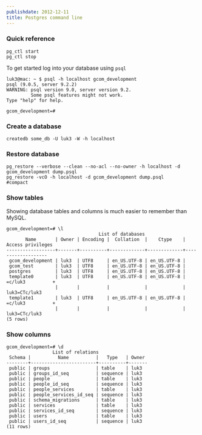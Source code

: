 ```yaml
---
publishdate: 2012-12-11
title: Postgres command line 
---
```


### Quick reference
    pg_ctl start
    pg_ctl stop


To get started log into your database using `psql`

    luk3@mac: ~ $ psql -h localhost gcom_development
    psql (9.0.5, server 9.2.2)
    WARNING: psql version 9.0, server version 9.2.
             Some psql features might not work.
    Type "help" for help.

    gcom_development=# 

### Create a database

    createdb some_db -U luk3 -W -h localhost

### Restore database

    pg_restore --verbose --clean --no-acl --no-owner -h localhost -d gcom_development dump.psql
    pg_restore -vcO -h localhost -d gcom_development dump.psql                                   #compact

### Show tables

Showing database tables and columns is much easier to remember than MySQL.

    gcom_development=# \l
                                      List of databases
           Name       | Owner | Encoding |  Collation  |    Ctype    | Access privileges 
    ------------------+-------+----------+-------------+-------------+-------------------
     gcom_development | luk3  | UTF8     | en_US.UTF-8 | en_US.UTF-8 | 
     gcom_test        | luk3  | UTF8     | en_US.UTF-8 | en_US.UTF-8 | 
     postgres         | luk3  | UTF8     | en_US.UTF-8 | en_US.UTF-8 | 
     template0        | luk3  | UTF8     | en_US.UTF-8 | en_US.UTF-8 | =c/luk3          +
                      |       |          |             |             | luk3=CTc/luk3
     template1        | luk3  | UTF8     | en_US.UTF-8 | en_US.UTF-8 | =c/luk3          +
                      |       |          |             |             | luk3=CTc/luk3
    (5 rows)

### Show columns

    gcom_development=# \d
                     List of relations
     Schema |          Name          |   Type   | Owner 
    --------+------------------------+----------+-------
     public | groups                 | table    | luk3
     public | groups_id_seq          | sequence | luk3
     public | people                 | table    | luk3
     public | people_id_seq          | sequence | luk3
     public | people_services        | table    | luk3
     public | people_services_id_seq | sequence | luk3
     public | schema_migrations      | table    | luk3
     public | services               | table    | luk3
     public | services_id_seq        | sequence | luk3
     public | users                  | table    | luk3
     public | users_id_seq           | sequence | luk3
    (11 rows)
